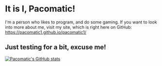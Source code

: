 # It is I, Pacomatic!
I'm a person who likes to program, and do some gaming.
If you want to look into more about me, visit my site, which is right here on GitHub:
https://pacomatic1.github.io/pacomatic1/

## Just testing for a bit, excuse me!

[![Pacomatic's GitHub stats](https://github-readme-stats.vercel.app/api?username=Pacomatic1)](https://github.com/Pacomatic1/github-readme-stats)
